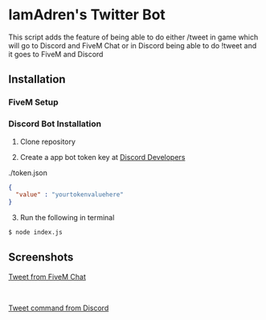 <h1>IamAdren's Twitter Bot</h1>
<p>This script adds the feature of being able to do either /tweet in game which will go to Discord and FiveM Chat or in Discord being able to do !tweet and it goes to FiveM and Discord</p>

## Installation
### FiveM Setup
### Discord Bot Installation 
1. Clone repository

2. Create a app bot token key at [Discord Developers](https://discordapp.com/developers/applications/me)

./token.json
```json
{
  "value" : "yourtokenvaluehere"
}
```

3. Run the following in terminal

```bash
$ node index.js
```

## Screenshots
<p><u>Tweet from FiveM Chat</u></p>
<img src="https://i.imgur.com/wRo841E.jpeg" alt="">
<img src="https://i.imgur.com/ceGQlea.png" alt="">

<p><u>Tweet command from Discord</u></p>
<img src="https://i.imgur.com/3SpdB1f.png" alt="">
<img src="https://i.imgur.com/sSMfxCt.png" alt="">

